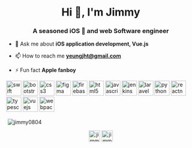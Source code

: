 <h1 align="center">Hi 👋, I'm Jimmy</h1>
<h3 align="center">A seasoned iOS  and web Software engineer </h3>

- 💬 Ask me about **iOS application development, Vue.js**

- 📫 How to reach me **yeungjht@gmail.com**

- ⚡ Fun fact **Apple fanboy**

<p align="left"><img src="https://devicons.github.io/devicon/devicon.git/icons/swift/swift-original-wordmark.svg" alt="swift" width="40" height="40"/> <img src="https://devicons.github.io/devicon/devicon.git/icons/bootstrap/bootstrap-plain.svg" alt="bootstrap" width="40" height="40"/> <img src="https://devicons.github.io/devicon/devicon.git/icons/css3/css3-original-wordmark.svg" alt="css3" width="40" height="40"/> <img src="https://www.vectorlogo.zone/logos/figma/figma-icon.svg" alt="figma" width="40" height="40"/> <img src="https://www.vectorlogo.zone/logos/firebase/firebase-icon.svg" alt="firebase" width="40" height="40"/> <img src="https://devicons.github.io/devicon/devicon.git/icons/html5/html5-original-wordmark.svg" alt="html5" width="40" height="40"/> <img src="https://devicons.github.io/devicon/devicon.git/icons/javascript/javascript-original.svg" alt="javascript" width="40" height="40"/> <img src="https://www.vectorlogo.zone/logos/jenkins/jenkins-icon.svg" alt="jenkins" width="40" height="40"/> <img src="https://devicons.github.io/devicon/devicon.git/icons/laravel/laravel-plain-wordmark.svg" alt="laravel" width="40" height="40"/> <img src="https://devicons.github.io/devicon/devicon.git/icons/python/python-original.svg" alt="python" width="40" height="40"/> <img src="https://reactnative.dev/img/header_logo.svg" alt="reactnative" width="40" height="40"/>  <img src="https://devicons.github.io/devicon/devicon.git/icons/typescript/typescript-original.svg" alt="typescript" width="40" height="40"/> <img src="https://devicons.github.io/devicon/devicon.git/icons/vuejs/vuejs-original-wordmark.svg" alt="vuejs" width="40" height="40"/> <img src="https://devicons.github.io/devicon/devicon.git/icons/webpack/webpack-original.svg" alt="webpack" width="40" height="40"/></p><p>&nbsp;<img align="center" src="https://github-readme-stats.vercel.app/api?username=jimmy0804&show_icons=true" alt="jimmy0804" /></p>

<p align="center">
<a href="https://twitter.com/jimmy900804" target="blank"><img align="center" src="https://cdn.jsdelivr.net/npm/simple-icons@3.0.1/icons/twitter.svg" alt="jimmy900804" height="30" width="30" /></a>
<a href="https://linkedin.com/in/jimmy090804" target="blank"><img align="center" src="https://cdn.jsdelivr.net/npm/simple-icons@3.0.1/icons/linkedin.svg" alt="jimmy090804" height="30" width="30" /></a>
</p>
